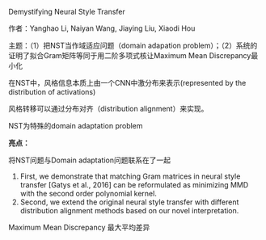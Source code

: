 Demystifying Neural Style Transfer

作者：Yanghao Li, Naiyan Wang, Jiaying Liu, Xiaodi Hou

主题：（1）把NST当作域适应问题（domain adapation problem）；（2）系统的证明了拟合Gram矩阵等同于用二阶多项式核让Maximum Mean Discrepancy最小化

在NST中，风格信息本质上由一个CNN中激分布来表示(represented by the distribution of activations)

风格转移可以通过分布对齐（distribution alignment）来实现。

NST为特殊的domain adaptation problem

**亮点：**

将NST问题与Domain adaptation问题联系在了一起

1. First, we demonstrate that matching Gram matrices in
    neural style transfer [Gatys et al., 2016] can be reformulated as minimizing MMD with the second order polynomial kernel.
2. Second, we extend the original neural style transfer with
    different distribution alignment methods based on our
    novel interpretation.

Maximum Mean Discrepancy 最大平均差异
